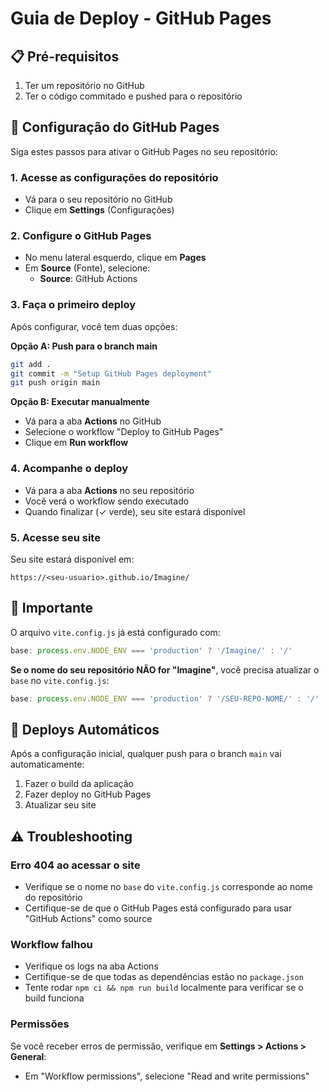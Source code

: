 # Guia de Deploy - GitHub Pages

## 📋 Pré-requisitos

1. Ter um repositório no GitHub
2. Ter o código commitado e pushed para o repositório

## 🚀 Configuração do GitHub Pages

Siga estes passos para ativar o GitHub Pages no seu repositório:

### 1. Acesse as configurações do repositório

- Vá para o seu repositório no GitHub
- Clique em **Settings** (Configurações)

### 2. Configure o GitHub Pages

- No menu lateral esquerdo, clique em **Pages**
- Em **Source** (Fonte), selecione:
  - **Source**: GitHub Actions

### 3. Faça o primeiro deploy

Após configurar, você tem duas opções:

**Opção A: Push para o branch main**
```bash
git add .
git commit -m "Setup GitHub Pages deployment"
git push origin main
```

**Opção B: Executar manualmente**
- Vá para a aba **Actions** no GitHub
- Selecione o workflow "Deploy to GitHub Pages"
- Clique em **Run workflow**

### 4. Acompanhe o deploy

- Vá para a aba **Actions** no seu repositório
- Você verá o workflow sendo executado
- Quando finalizar (✓ verde), seu site estará disponível

### 5. Acesse seu site

Seu site estará disponível em:
```
https://<seu-usuario>.github.io/Imagine/
```

## 🔧 Importante

O arquivo `vite.config.js` já está configurado com:
```js
base: process.env.NODE_ENV === 'production' ? '/Imagine/' : '/'
```

**Se o nome do seu repositório NÃO for "Imagine"**, você precisa atualizar o `base` no `vite.config.js`:
```js
base: process.env.NODE_ENV === 'production' ? '/SEU-REPO-NOME/' : '/'
```

## 🔄 Deploys Automáticos

Após a configuração inicial, qualquer push para o branch `main` vai automaticamente:
1. Fazer o build da aplicação
2. Fazer deploy no GitHub Pages
3. Atualizar seu site

## ⚠️ Troubleshooting

### Erro 404 ao acessar o site
- Verifique se o nome no `base` do `vite.config.js` corresponde ao nome do repositório
- Certifique-se de que o GitHub Pages está configurado para usar "GitHub Actions" como source

### Workflow falhou
- Verifique os logs na aba Actions
- Certifique-se de que todas as dependências estão no `package.json`
- Tente rodar `npm ci && npm run build` localmente para verificar se o build funciona

### Permissões
Se você receber erros de permissão, verifique em **Settings > Actions > General**:
- Em "Workflow permissions", selecione "Read and write permissions"

